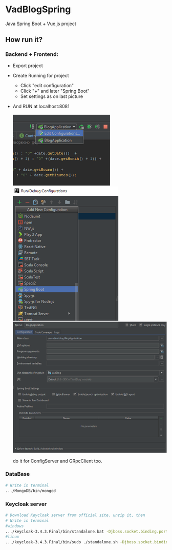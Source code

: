 # VadBlogSpring
Java Spring Boot + Vue.js project

## How run it?

### Backend + Frontend:
* Export project
* Create Running for project 
	* Click "edit configuration" 
	* Click "+" and later "Spring Boot"
	* Set settings as on last picture 
* And RUN at localhost:8081 

  ![alt text](PicturesRM/setting_running.PNG)
	![alt text](PicturesRM/new_spring.PNG)
  ![alt text](PicturesRM/set_config.PNG)
  
  do it for ConfigServer and GRpcClient too.



### DataBase
``` bash
# Write in terminal
.../MongoDB/bin/mongod
```
### Keycloak server
``` bash
# Download Keycloak server from official site. unzip it, then 
# Write in terminal
#windows
.../keycloak-3.4.3.Final/bin/standalone.bat -Djboss.socket.binding.port-offset=100
#linux
.../keycloak-3.4.3.Final/bin/sudo ./standalone.sh -Djboss.socket.binding.port-offset=100
```
